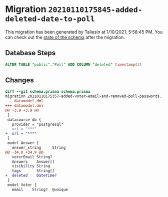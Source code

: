 # Migration `20210110175845-added-deleted-date-to-poll`

This migration has been generated by Taliesin at 1/10/2021, 5:58:45 PM.
You can check out the [state of the schema](./schema.prisma) after the migration.

## Database Steps

```sql
ALTER TABLE "public"."Poll" ADD COLUMN "deleted" timestamp(3)   
```

## Changes

```diff
diff --git schema.prisma schema.prisma
migration 20210110175357-added-voter-email-and-removed-poll-passwords..20210110175845-added-deleted-date-to-poll
--- datamodel.dml
+++ datamodel.dml
@@ -3,9 +3,9 @@
 }
 datasource db {
   provider = "postgresql"
-  url = "***"
+  url = "***"
 }
 model Answer {
   answer_string     String
@@ -34,8 +34,9 @@
   voterEmail String?
   Answers    Answer[]
   visibility String
   tags       String[] 
+  deleted    DateTime?
 }
 model Voter {
   email    String?  @unique
```


